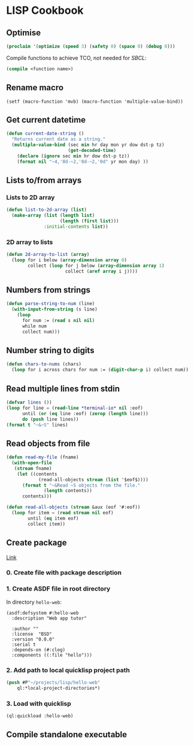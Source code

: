 # LISP Cookbook

## Optimise

```lisp
(proclaim '(optimize (speed 3) (safety 0) (space 0) (debug 0)))
```

Compile functions to achieve TCO, not needed for *SBCL*:

```lisp
(compile <function name>)
```

## Rename macro

```(setf (macro-function 'mvb) (macro-function 'multiple-value-bind))```

## Get current datetime

```lisp
(defun current-date-string ()
  "Returns current date as a string."
  (multiple-value-bind (sec min hr day mon yr dow dst-p tz)
                       (get-decoded-time)
    (declare (ignore sec min hr dow dst-p tz))
    (format nil "~4,'0d-~2,'0d-~2,'0d" yr mon day) ))
```

## Lists to/from arrays

### Lists to 2D array

```lisp
(defun list-to-2d-array (list)
  (make-array (list (length list)
                    (length (first list)))
              :initial-contents list))

```

### 2D array to lists

```lisp
(defun 2d-array-to-list (array)
  (loop for i below (array-dimension array 0)
        collect (loop for j below (array-dimension array 1)
                      collect (aref array i j))))

```

## Numbers from strings

```lisp
(defun parse-string-to-num (line)
  (with-input-from-string (s line)
    (loop
      for num := (read s nil nil)
      while num
      collect num)))
```

## Number string to digits

```lisp
(defun chars-to-nums (chars)
  (loop for i across chars for num := (digit-char-p i) collect num))
```

## Read multiple lines from stdin

```lisp
(defvar lines ())
(loop for line = (read-line *terminal-io* nil :eof)
      until (or (eq line :eof) (zerop (length line)))
      do (push line lines))
(format t "~&~S" lines)
```

## Read objects from file

```lisp
(defun read-my-file (fname)
  (with-open-file
   (stream fname)
    (let ((contents
            (read-all-objects stream (list '$eof$))))
      (format t "~&Read ~S objects from the file."
              (length contents))
      contents)))
```

```lisp
(defun read-all-objects (stream &aux (eof '#:eof))
  (loop for item = (read stream nil eof)
        until (eq item eof)
        collect item))
```

## Create package

[Link](https://www.youtube.com/watch?v=LqBbGFMPcDI)

### 0. Create file with package description

### 1. Create ASDF file in root directory

In directory `hello-web`:

```
(asdf:defsystem #:hello-web
  :description "Web app tutor"

  :author ""
  :license  "BSD"
  :version "0.0.0"
  :serial t
  :depends-on (#:clog)
  :components ((:file "hello")))

```

### 2. Add path to local quicklisp project path

```lisp
(push #P"~/projects/lisp/hello-web"
    ql:*local-project-directories*)
```

### 3. Load with quicklisp

```lisp
(ql:quickload :hello-web)
```

## Compile standalone executable
